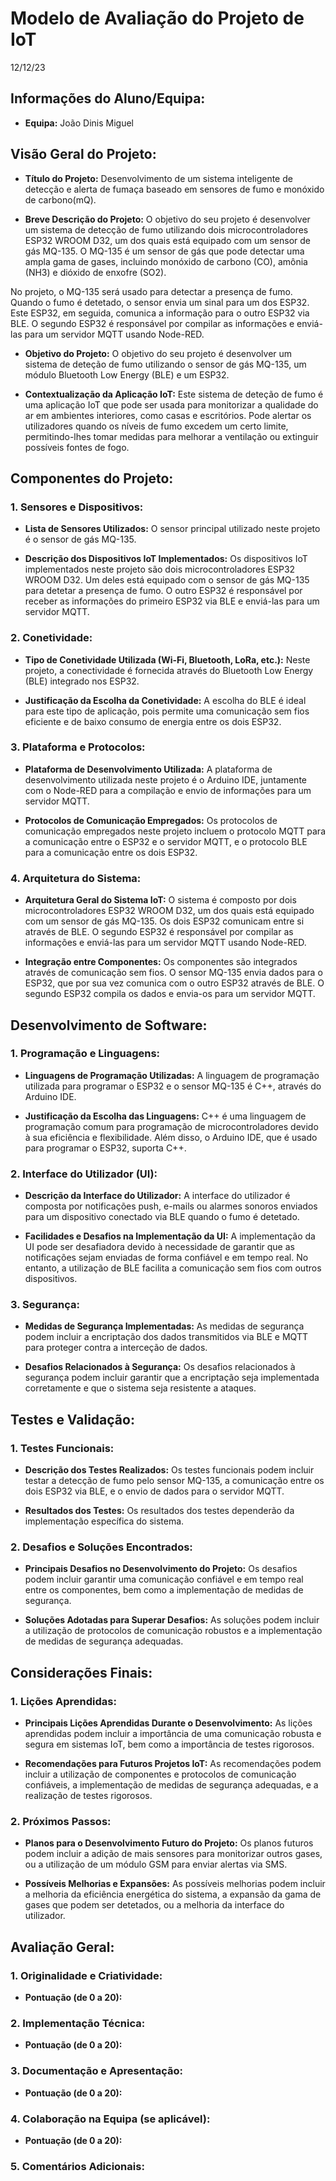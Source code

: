 # Modelo de Avaliação do Projeto de IoT

12/12/23

## Informações do Aluno/Equipa:
- **Equipa:** 
João
Dinis
Miguel
  

## Visão Geral do Projeto:
- **Título do Projeto:** 
Desenvolvimento de um sistema inteligente de detecção e alerta de fumaça baseado em sensores de fumo e monóxido de carbono(mQ).
 

- **Breve Descrição do Projeto:**
O objetivo do seu projeto é desenvolver um sistema de detecção de fumo utilizando dois microcontroladores ESP32 WROOM D32, um dos quais está equipado com um sensor de gás MQ-135. O MQ-135 é um sensor de gás que pode detectar uma ampla gama de gases, incluindo monóxido de carbono (CO), amônia (NH3) e dióxido de enxofre (SO2).

No projeto, o MQ-135 será usado para detectar a presença de fumo. Quando o fumo é detetado, o sensor envia um sinal para um dos ESP32. Este ESP32, em seguida, comunica a informação para o outro ESP32 via BLE. O segundo ESP32 é responsável por compilar as informações e enviá-las para um servidor MQTT usando Node-RED.

- **Objetivo do Projeto:**
O objetivo do seu projeto é desenvolver um sistema de deteção de fumo utilizando o sensor de gás MQ-135, um módulo Bluetooth Low Energy (BLE) e um ESP32.
  
- **Contextualização da Aplicação IoT:**
Este sistema de deteção de fumo é uma aplicação IoT que pode ser usada para monitorizar a qualidade do ar em ambientes interiores, como casas e escritórios. Pode alertar os utilizadores quando os níveis de fumo excedem um certo limite, permitindo-lhes tomar medidas para melhorar a ventilação ou extinguir possíveis fontes de fogo.
## Componentes do Projeto:

### 1. Sensores e Dispositivos:
- **Lista de Sensores Utilizados:**
O sensor principal utilizado neste projeto é o sensor de gás MQ-135.

- **Descrição dos Dispositivos IoT Implementados:**
Os dispositivos IoT implementados neste projeto são dois microcontroladores ESP32 WROOM D32. Um deles está equipado com o sensor de gás MQ-135 para detetar a presença de fumo. O outro ESP32 é responsável por receber as informações do primeiro ESP32 via BLE e enviá-las para um servidor MQTT.
### 2. Conetividade:
- **Tipo de Conetividade Utilizada (Wi-Fi, Bluetooth, LoRa, etc.):**
Neste projeto, a conectividade é fornecida através do Bluetooth Low Energy (BLE) integrado nos ESP32.

- **Justificação da Escolha da Conetividade:**
A escolha do BLE é ideal para este tipo de aplicação, pois permite uma comunicação sem fios eficiente e de baixo consumo de energia entre os dois ESP32.

### 3. Plataforma e Protocolos:
- **Plataforma de Desenvolvimento Utilizada:**
A plataforma de desenvolvimento utilizada neste projeto é o Arduino IDE, juntamente com o Node-RED para a compilação e envio de informações para um servidor MQTT.


- **Protocolos de Comunicação Empregados:**
Os protocolos de comunicação empregados neste projeto incluem o protocolo MQTT para a comunicação entre o ESP32 e o servidor MQTT, e o protocolo BLE para a comunicação entre os dois ESP32.

### 4. Arquitetura do Sistema:
- **Arquitetura Geral do Sistema IoT:**
O sistema é composto por dois microcontroladores ESP32 WROOM D32, um dos quais está equipado com um sensor de gás MQ-135. Os dois ESP32 comunicam entre si através de BLE. O segundo ESP32 é responsável por compilar as informações e enviá-las para um servidor MQTT usando Node-RED.

- **Integração entre Componentes:**
Os componentes são integrados através de comunicação sem fios. O sensor MQ-135 envia dados para o ESP32, que por sua vez comunica com o outro ESP32 através de BLE. O segundo ESP32 compila os dados e envia-os para um servidor MQTT.

## Desenvolvimento de Software:

### 1. Programação e Linguagens:
- **Linguagens de Programação Utilizadas:**
 A linguagem de programação utilizada para programar o ESP32 e o sensor MQ-135 é C++, através do Arduino IDE.



- **Justificação da Escolha das Linguagens:**
C++ é uma linguagem de programação comum para programação de microcontroladores devido à sua eficiência e flexibilidade. Além disso, o Arduino IDE, que é usado para programar o ESP32, suporta C++.
 


### 2. Interface do Utilizador (UI):
- **Descrição da Interface do Utilizador:**
A interface do utilizador é composta por notificações push, e-mails ou alarmes sonoros enviados para um dispositivo conectado via BLE quando o fumo é detetado.
 


- **Facilidades e Desafios na Implementação da UI:**
A implementação da UI pode ser desafiadora devido à necessidade de garantir que as notificações sejam enviadas de forma confiável e em tempo real. No entanto, a utilização de BLE facilita a comunicação sem fios com outros dispositivos.
 
  
### 3. Segurança:
- **Medidas de Segurança Implementadas:**
As medidas de segurança podem incluir a encriptação dos dados transmitidos via BLE e MQTT para proteger contra a interceção de dados.



- **Desafios Relacionados à Segurança:**
Os desafios relacionados à segurança podem incluir garantir que a encriptação seja implementada corretamente e que o sistema seja resistente a ataques.

## Testes e Validação:

### 1. Testes Funcionais:
- **Descrição dos Testes Realizados:**
Os testes funcionais podem incluir testar a detecção de fumo pelo sensor MQ-135, a comunicação entre os dois ESP32 via BLE, e o envio de dados para o servidor MQTT.


- **Resultados dos Testes:**
Os resultados dos testes dependerão da implementação específica do sistema.

### 2. Desafios e Soluções Encontrados:
- **Principais Desafios no Desenvolvimento do Projeto:**
Os desafios podem incluir garantir uma comunicação confiável e em tempo real entre os componentes, bem como a implementação de medidas de segurança.

- **Soluções Adotadas para Superar Desafios:**
As soluções podem incluir a utilização de protocolos de comunicação robustos e a implementação de medidas de segurança adequadas.
## Considerações Finais:

### 1. Lições Aprendidas:
- **Principais Lições Aprendidas Durante o Desenvolvimento:**
As lições aprendidas podem incluir a importância de uma comunicação robusta e segura em sistemas IoT, bem como a importância de testes rigorosos.

- **Recomendações para Futuros Projetos IoT:**
As recomendações podem incluir a utilização de componentes e protocolos de comunicação confiáveis, a implementação de medidas de segurança adequadas, e a realização de testes rigorosos.

### 2. Próximos Passos:
- **Planos para o Desenvolvimento Futuro do Projeto:**
Os planos futuros podem incluir a adição de mais sensores para monitorizar outros gases, ou a utilização de um módulo GSM para enviar alertas via SMS.

- **Possíveis Melhorias e Expansões:**
As possíveis melhorias podem incluir a melhoria da eficiência energética do sistema, a expansão da gama de gases que podem ser detetados, ou a melhoria da interface do utilizador.

## Avaliação Geral:

### 1. Originalidade e Criatividade:
- **Pontuação (de 0 a 20):**

### 2. Implementação Técnica:
- **Pontuação (de 0 a 20):**

### 3. Documentação e Apresentação:
- **Pontuação (de 0 a 20):**

### 4. Colaboração na Equipa (se aplicável):
- **Pontuação (de 0 a 20):**

### 5. Comentários Adicionais:
 